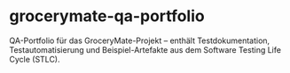# grocerymate-qa-portfolio
QA-Portfolio für das GroceryMate-Projekt – enthält Testdokumentation, Testautomatisierung und Beispiel-Artefakte aus dem Software Testing Life Cycle (STLC).
